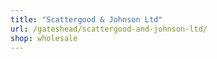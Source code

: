 ```yaml
---
title: "Scattergood & Johnson Ltd"
url: /gateshead/scattergood-and-johnson-ltd/
shop: wholesale
---
```

